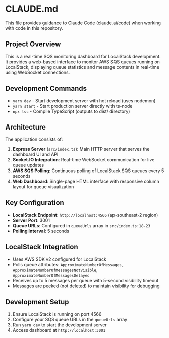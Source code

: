 # CLAUDE.md

This file provides guidance to Claude Code (claude.ai/code) when working with code in this repository.

## Project Overview

This is a real-time SQS monitoring dashboard for LocalStack development. It provides a web-based interface to monitor AWS SQS queues running on LocalStack, displaying queue statistics and message contents in real-time using WebSocket connections.

## Development Commands

- `yarn dev` - Start development server with hot reload (uses nodemon)
- `yarn start` - Start production server directly with ts-node
- `npx tsc` - Compile TypeScript (outputs to dist/ directory)

## Architecture

The application consists of:

1. **Express Server** (`src/index.ts`): Main HTTP server that serves the dashboard UI and API
2. **Socket.IO Integration**: Real-time WebSocket communication for live queue updates
3. **AWS SQS Polling**: Continuous polling of LocalStack SQS queues every 5 seconds
4. **Web Dashboard**: Single-page HTML interface with responsive column layout for queue visualization

## Key Configuration

- **LocalStack Endpoint**: `http://localhost:4566` (ap-southeast-2 region)
- **Server Port**: 3001
- **Queue URLs**: Configured in `queueUrls` array in `src/index.ts:18-23`
- **Polling Interval**: 5 seconds

## LocalStack Integration

- Uses AWS SDK v2 configured for LocalStack
- Polls queue attributes: `ApproximateNumberOfMessages`, `ApproximateNumberOfMessagesNotVisible`, `ApproximateNumberOfMessagesDelayed`
- Receives up to 5 messages per queue with 5-second visibility timeout
- Messages are peeked (not deleted) to maintain visibility for debugging

## Development Setup

1. Ensure LocalStack is running on port 4566
2. Configure your SQS queue URLs in the `queueUrls` array
3. Run `yarn dev` to start the development server
4. Access dashboard at `http://localhost:3001`